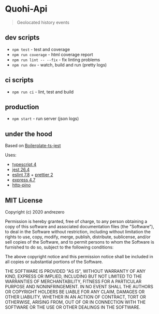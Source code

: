 # Quohi-Api

> Geolocated history events

## dev scripts

- `npm test` - test and coverage
- `npm run coverage` - html coverage report
- `npm run lint -- --fix` - fix linting problems
- `npm run dev` - watch, build and run (pretty logs)

## ci scripts

- `npm run ci` - lint, test and build

## production

- `npm start` - run server (json logs)

## under the hood

Based on [Boilerplate-ts-jest](https://github.com/andrezero/boilerplate-ts-jest)

Uses:

- [typescript 4](https://www.typescriptlang.org/docs/)
- [jest 26.4](https://jestjs.io/docs/en/getting-started)
- [eslint 7.8](https://eslint.org/) + [prettier 2](https://prettier.io/)
- [express 4.7](https://expressjs.com/)
- [http-pino](https://github.com/pinojs/pino-http)

## MIT License

Copyright (c) 2020 andrezero

Permission is hereby granted, free of charge, to any person obtaining a copy of this software and associated documentation files (the "Software"), to deal in the Software without restriction, including without limitation the rights to use, copy, modify, merge, publish, distribute, sublicense, and/or sell copies of the Software, and to permit persons to whom the Software is furnished to do so, subject to the following conditions:

The above copyright notice and this permission notice shall be included in all copies or substantial portions of the Software.

THE SOFTWARE IS PROVIDED "AS IS", WITHOUT WARRANTY OF ANY KIND, EXPRESS OR IMPLIED, INCLUDING BUT NOT LIMITED TO THE WARRANTIES OF MERCHANTABILITY, FITNESS FOR A PARTICULAR PURPOSE AND NONINFRINGEMENT. IN NO EVENT SHALL THE AUTHORS OR COPYRIGHT HOLDERS BE LIABLE FOR ANY CLAIM, DAMAGES OR OTHER LIABILITY, WHETHER IN AN ACTION OF CONTRACT, TORT OR OTHERWISE, ARISING FROM, OUT OF OR IN CONNECTION WITH THE SOFTWARE OR THE USE OR OTHER DEALINGS IN THE SOFTWARE.
